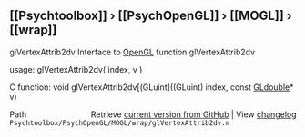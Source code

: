 ## [[Psychtoolbox]] &#8250; [[PsychOpenGL]] &#8250; [[MOGL]] &#8250; [[wrap]]

glVertexAttrib2dv  Interface to [OpenGL](OpenGL) function glVertexAttrib2dv  
  
usage:  glVertexAttrib2dv( index, v )  
  
C function:  void glVertexAttrib2dv[(GLuint]((GLuint) index, const [GLdouble](GLdouble)\* v)  




<div class="code_header" style="text-align:right;">
  <span style="float:left;">Path&nbsp;&nbsp;</span> <span class="counter">Retrieve <a href=
  "https://raw.github.com/Psychtoolbox-3/Psychtoolbox-3/beta/Psychtoolbox/PsychOpenGL/MOGL/wrap/glVertexAttrib2dv.m">current version from GitHub</a> | View <a href=
  "https://github.com/Psychtoolbox-3/Psychtoolbox-3/commits/beta/Psychtoolbox/PsychOpenGL/MOGL/wrap/glVertexAttrib2dv.m">changelog</a></span>
</div>
<div class="code">
  <code>Psychtoolbox/PsychOpenGL/MOGL/wrap/glVertexAttrib2dv.m</code>
</div>

